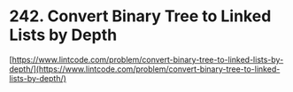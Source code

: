 # 242. Convert Binary Tree to Linked Lists by Depth

[https://www.lintcode.com/problem/convert-binary-tree-to-linked-lists-by-depth/](https://www.lintcode.com/problem/convert-binary-tree-to-linked-lists-by-depth/)  


